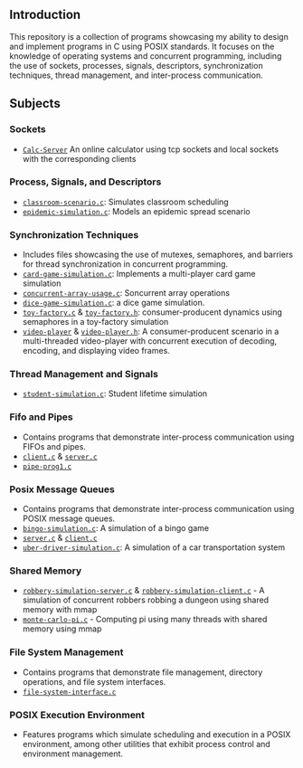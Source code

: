 ## Introduction
This repository is a collection of programs showcasing my ability to design and implement programs in C using POSIX standards.
It focuses on the knowledge of operating systems and concurrent programming, including the use of sockets, processes, signals, descriptors, synchronization techniques, thread management, and inter-process communication.

## Subjects

### Sockets
- [`Calc-Server`](Sockets/Calculator-Network-Client-Server) An online calculator using tcp sockets and local sockets with the corresponding clients

### Process, Signals, and Descriptors
- [`classroom-scenario.c`](Processes-signals-and-descriptors/classroom-scenario.c): Simulates classroom scheduling
- [`epidemic-simulation.c`](Processes-signals-and-descriptors/epidemic-simulation.c): Models an epidemic spread scenario

### Synchronization Techniques
- Includes files showcasing the use of mutexes, semaphores, and barriers for thread synchronization in concurrent programming.
- [`card-game-simulation.c`](Synchronization/card-game-simulation.c): Implements a multi-player card game simulation
- [`concurrent-array-usage.c`](Synchronization/concurrent-array-usage.c): Soncurrent array operations
- [`dice-game-simulation.c`](Synchronization/dice-game-simulation.c): a dice game simulation.
- [`toy-factory.c`](Synchronization/toy-factory.c) & [`toy-factory.h`](Synchronization/toy-factory.h): consumer-producent dynamics using semaphores in a toy-factory simulation
- [`video-player`](Synchronization/video-player.c) & [`video-player.h`](Synchronization/video-player.h): A consumer-producent scenario in a multi-threaded video-player with concurrent execution of decoding, encoding, and displaying video frames.

### Thread Management and Signals
- [`student-simulation.c`](Threads-and-signals/student-simulation.c): Student lifetime simulation

### Fifo and Pipes
- Contains programs that demonstrate inter-process communication using FIFOs and pipes.
- [`client.c`](Fifo-and-Pipes/Fifo-Client-Server/client.c) & [`server.c`](Fifo-and-Pipes/Fifo-Client-Server/server.c)
- [`pipe-prog1.c`](Fifo-and-Pipes/Pipe-Prog1/pipe-prog1.c)

### Posix Message Queues
- Contains programs that demonstrate inter-process communication using POSIX message queues.
- [`bingo-simulation.c`](Posix-message-queues/Bingo-simulation/bingo-simulation.c): A simulation of a bingo game
- [`server.c`](Posix-message-queues/Client-Server/server.c) & [`client.c`](Posix-message-queues/Client-Server/client.c)
- [`uber-driver-simulation.c`](Posix-message-queues/Uber-drivers-simulation/uber-driver-simulation.c): A simulation of a car transportation system

### Shared Memory
- [`robbery-simulation-server.c`](Shared-Memory/Client-Server-Shared-Memory/server.c) & [`robbery-simulation-client.c`](Shared-Memory/Client-Server-Shared-Memory/client.c) - A simulation of concurrent robbers robbing a dungeon using shared memory with mmap
- [`monte-carlo-pi.c`](Shared-Memory/Monte-Carlo-Pi/monte-carlo-pi.c) - Computing pi using many threads with shared memory using mmap

### File System Management
- Contains programs that demonstrate file management, directory operations, and file system interfaces.
- [`file-system-interface.c`](File-system/file-system-interface.c)

### POSIX Execution Environment
- Features programs which simulate scheduling and execution in a POSIX environment, among other utilities that exhibit process control and environment management.